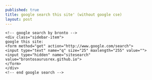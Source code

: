 ```yaml
---
published: true
title: google search this site' (without google cse)
layout: post
---
```

    <!-- google search by bronto -->
    <div class="sidebar-item">
    google this site:
    <form method="get" action="http://www.google.com/search">
    <input type="text" name="q" size="25" maxlength="255" value="">
    <input type="hidden" name="sitesearch" value="brontosaurusrex.github.io"> 
    </form>
    </div>
    <!-- end google search -->